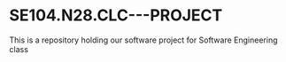 # SE104.N28.CLC---PROJECT
This is a repository holding our software project for Software Engineering class
